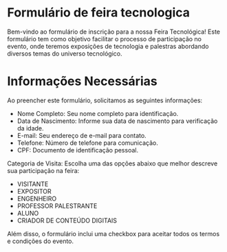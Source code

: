 # Formulário de feira tecnologica

  
Bem-vindo ao formulário de inscrição para a nossa Feira Tecnológica! Este formulário tem como objetivo facilitar o processo de participação no evento, onde teremos exposições de tecnologia e palestras abordando diversos temas do universo tecnológico.

# Informações Necessárias

Ao preencher este formulário, solicitamos as seguintes informações:

- Nome Completo: Seu nome completo para identificação.
- Data de Nascimento: Informe sua data de nascimento para verificação da idade.
- E-mail: Seu endereço de e-mail para contato.
- Telefone: Número de telefone para comunicação.
- CPF: Documento de identificação pessoal.

Categoria de Visita: Escolha uma das opções abaixo que melhor descreve sua participação na feira:
- VISITANTE
- EXPOSITOR
- ENGENHEIRO
- PROFESSOR PALESTRANTE
- ALUNO
- CRIADOR DE CONTEÚDO DIGITAIS
  
Além disso, o formulário inclui uma checkbox para aceitar todos os termos e condições do evento.
